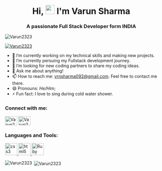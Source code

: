 <h1 align="center">Hi, <img src="https://raw.githubusercontent.com/MartinHeinz/MartinHeinz/master/wave.gif" width="30px">  I'm Varun Sharma </h1>
<h3 align="center">A passionate Full Stack Developer form INDIA </h3>

<p align="left"> <img src="https://komarev.com/ghpvc/?username=Varun2323&label=Profile%20views&color=0e75b6&style=plastic" alt="Varun2323"/> </p>

<p align="left"> <a href="https://github.com/ryo-ma/github-profile-trophy"><img src="https://github-profile-trophy.vercel.app/?username=Varun2323" alt="Varun2323" /></a> </p>


- 🔭 I’m currently working on my technical skills and making new projects.
- 🌱 I’m currently persuing my Fullstack development journey.
- 🤔 I’m looking for new coding partners to share my coding ideas.
- 💬 Ask me about anything!
- 📫 How to reach me: vrnsharma092@gmail.com. Feel free to contact me there.
- 😄 Pronouns: <i>He/Him</i>;
- ⚡ Fun fact: I love to sing during cold water shower.


<h3 align="left">Connect with me:</h3>
<p align="left">
 <a href="https://www.linkedin.com/in/varun-sharma-82b29b82/" target="blank"><img align="center" src="https://sguru.org/wp-content/uploads/2018/02/linkedin-logo-hd-png-3.png" alt="Varun2323" height="30" width="40" /></a>
<a href="https://twitter.com/Varun23233" target="blank"><img align="center" src="https://5oci4lm3di4101.files.wordpress.com/2014/11/twitterbird1.jpg" alt="Varun23233" height="30" width="40" /></a>
</p>


<h3 align="left">Languages and Tools:</h3>
<p align="left"> <a href="https://www.w3schools.com/css/" target="_blank"> <img src="https://devicons.github.io/devicon/devicon.git/icons/css3/css3-original-wordmark.svg" alt="css3" width="40" height="40"/> </a> <a href="https://www.w3.org/html/" target="_blank"> <img src="https://devicons.github.io/devicon/devicon.git/icons/html5/html5-original-wordmark.svg" alt="html5" width="40" height="40"/> </a> <a href="https://rubystyle.guide/" target="_blank"> <img src="https://upload.wikimedia.org/wikipedia/commons/f/f1/Ruby_logo.png" alt="Ruby" width="40" height="40"/> </a> </p>


<p><img align="left" src="https://github-readme-stats.vercel.app/api/top-langs?username=Varun2323&show_icons=true&theme=dark&locale=en&layout=compact" alt="Varun2323" /></p>


<p>&nbsp;<img align="center" src="https://github-readme-stats.vercel.app/api?username=Varun2323&show_icons=true&theme=dark&locale=en" alt="Varun2323" /></p>



